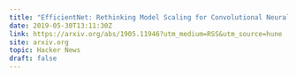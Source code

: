 ```yaml
---
title: "EfficientNet: Rethinking Model Scaling for Convolutional Neural Networks"
date: 2019-05-30T13:11:30Z
link: https://arxiv.org/abs/1905.11946?utm_medium=RSS&utm_source=hune
site: arxiv.org
topic: Hacker News
draft: false
---
```

